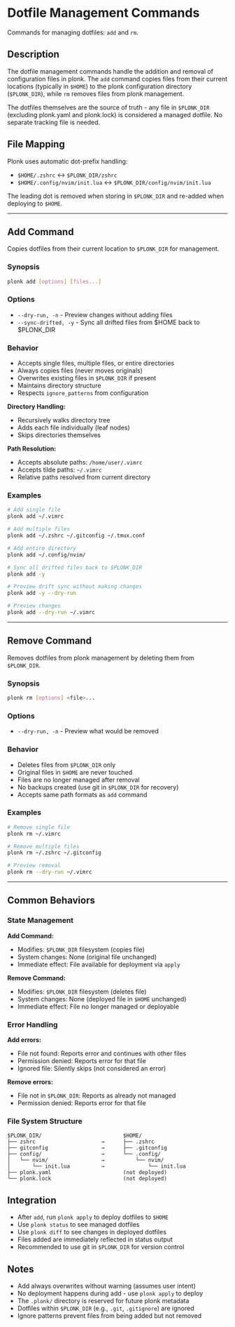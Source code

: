 # Dotfile Management Commands

Commands for managing dotfiles: `add` and `rm`.

## Description

The dotfile management commands handle the addition and removal of configuration files in plonk. The `add` command copies files from their current locations (typically in `$HOME`) to the plonk configuration directory (`$PLONK_DIR`), while `rm` removes files from plonk management.

The dotfiles themselves are the source of truth - any file in `$PLONK_DIR` (excluding plonk.yaml and plonk.lock) is considered a managed dotfile. No separate tracking file is needed.

## File Mapping

Plonk uses automatic dot-prefix handling:
- `$HOME/.zshrc` ↔ `$PLONK_DIR/zshrc`
- `$HOME/.config/nvim/init.lua` ↔ `$PLONK_DIR/config/nvim/init.lua`

The leading dot is removed when storing in `$PLONK_DIR` and re-added when deploying to `$HOME`.

---

## Add Command

Copies dotfiles from their current location to `$PLONK_DIR` for management.

### Synopsis

```bash
plonk add [options] [files...]
```

### Options

- `--dry-run, -n` - Preview changes without adding files
- `--sync-drifted, -y` - Sync all drifted files from $HOME back to $PLONK_DIR

### Behavior

- Accepts single files, multiple files, or entire directories
- Always copies files (never moves originals)
- Overwrites existing files in `$PLONK_DIR` if present
- Maintains directory structure
- Respects `ignore_patterns` from configuration

**Directory Handling:**
- Recursively walks directory tree
- Adds each file individually (leaf nodes)
- Skips directories themselves

**Path Resolution:**
- Accepts absolute paths: `/home/user/.vimrc`
- Accepts tilde paths: `~/.vimrc`
- Relative paths resolved from current directory

### Examples

```bash
# Add single file
plonk add ~/.vimrc

# Add multiple files
plonk add ~/.zshrc ~/.gitconfig ~/.tmux.conf

# Add entire directory
plonk add ~/.config/nvim/

# Sync all drifted files back to $PLONK_DIR
plonk add -y

# Preview drift sync without making changes
plonk add -y --dry-run

# Preview changes
plonk add --dry-run ~/.vimrc
```

---

## Remove Command

Removes dotfiles from plonk management by deleting them from `$PLONK_DIR`.

### Synopsis

```bash
plonk rm [options] <file>...
```

### Options

- `--dry-run, -n` - Preview what would be removed

### Behavior

- Deletes files from `$PLONK_DIR` only
- Original files in `$HOME` are never touched
- Files are no longer managed after removal
- No backups created (use git in `$PLONK_DIR` for recovery)
- Accepts same path formats as `add` command

### Examples

```bash
# Remove single file
plonk rm ~/.vimrc

# Remove multiple files
plonk rm ~/.zshrc ~/.gitconfig

# Preview removal
plonk rm --dry-run ~/.vimrc
```

---

## Common Behaviors

### State Management

**Add Command:**
- Modifies: `$PLONK_DIR` filesystem (copies file)
- System changes: None (original file unchanged)
- Immediate effect: File available for deployment via `apply`

**Remove Command:**
- Modifies: `$PLONK_DIR` filesystem (deletes file)
- System changes: None (deployed file in `$HOME` unchanged)
- Immediate effect: File no longer managed or deployable

### Error Handling

**Add errors:**
- File not found: Reports error and continues with other files
- Permission denied: Reports error for that file
- Ignored file: Silently skips (not considered an error)

**Remove errors:**
- File not in `$PLONK_DIR`: Reports as already not managed
- Permission denied: Reports error for that file

### File System Structure

```
$PLONK_DIR/                          $HOME/
├── zshrc                     →      ├── .zshrc
├── gitconfig                 →      ├── .gitconfig
├── config/                   →      └── .config/
│   └── nvim/                 →          └── nvim/
│       └── init.lua          →              └── init.lua
├── plonk.yaml                       (not deployed)
└── plonk.lock                       (not deployed)
```

## Integration

- After `add`, run `plonk apply` to deploy dotfiles to `$HOME`
- Use `plonk status` to see managed dotfiles
- Use `plonk diff` to see changes in deployed dotfiles
- Files added are immediately reflected in status output
- Recommended to use git in `$PLONK_DIR` for version control

## Notes

- Add always overwrites without warning (assumes user intent)
- No deployment happens during add - use `plonk apply` to deploy
- The `.plonk/` directory is reserved for future plonk metadata
- Dotfiles within `$PLONK_DIR` (e.g., `.git`, `.gitignore`) are ignored
- Ignore patterns prevent files from being added but not removed
